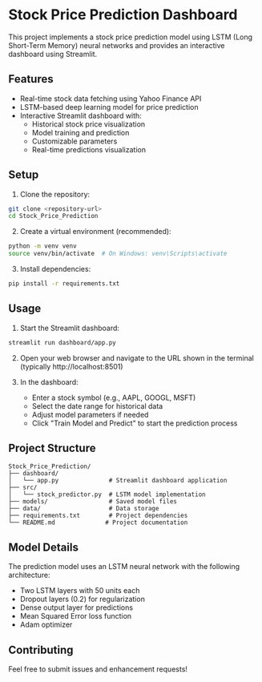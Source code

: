 # Stock Price Prediction Dashboard

This project implements a stock price prediction model using LSTM (Long Short-Term Memory) neural networks and provides an interactive dashboard using Streamlit.

## Features

- Real-time stock data fetching using Yahoo Finance API
- LSTM-based deep learning model for price prediction
- Interactive Streamlit dashboard with:
  - Historical stock price visualization
  - Model training and prediction
  - Customizable parameters
  - Real-time predictions visualization

## Setup

1. Clone the repository:
```bash
git clone <repository-url>
cd Stock_Price_Prediction
```

2. Create a virtual environment (recommended):
```bash
python -m venv venv
source venv/bin/activate  # On Windows: venv\Scripts\activate
```

3. Install dependencies:
```bash
pip install -r requirements.txt
```

## Usage

1. Start the Streamlit dashboard:
```bash
streamlit run dashboard/app.py
```

2. Open your web browser and navigate to the URL shown in the terminal (typically http://localhost:8501)

3. In the dashboard:
   - Enter a stock symbol (e.g., AAPL, GOOGL, MSFT)
   - Select the date range for historical data
   - Adjust model parameters if needed
   - Click "Train Model and Predict" to start the prediction process

## Project Structure

```
Stock_Price_Prediction/
├── dashboard/
│   └── app.py              # Streamlit dashboard application
├── src/
│   └── stock_predictor.py  # LSTM model implementation
├── models/                 # Saved model files
├── data/                   # Data storage
├── requirements.txt        # Project dependencies
└── README.md              # Project documentation
```

## Model Details

The prediction model uses an LSTM neural network with the following architecture:
- Two LSTM layers with 50 units each
- Dropout layers (0.2) for regularization
- Dense output layer for predictions
- Mean Squared Error loss function
- Adam optimizer

## Contributing

Feel free to submit issues and enhancement requests!
